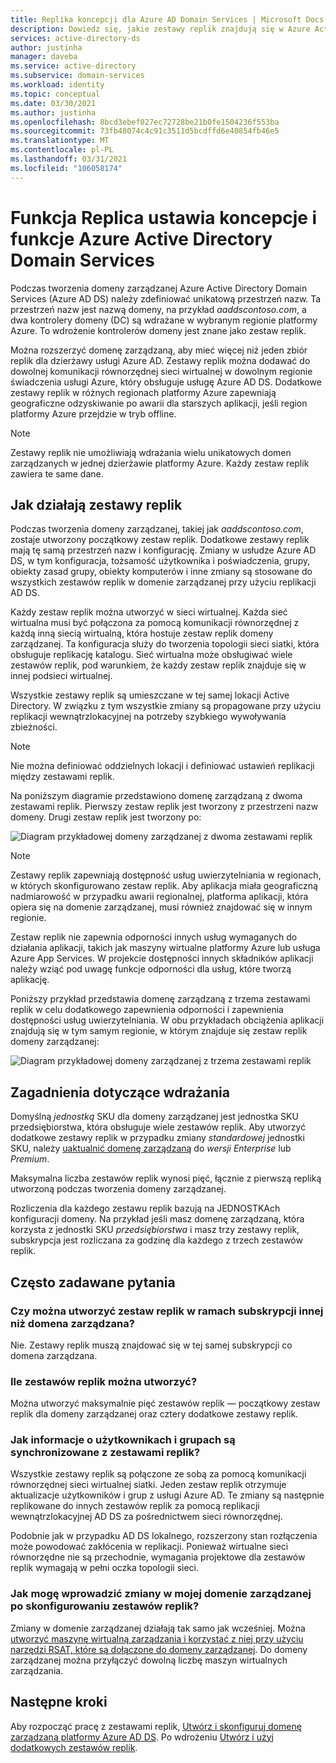 ```yaml
---
title: Replika koncepcji dla Azure AD Domain Services | Microsoft Docs
description: Dowiedz się, jakie zestawy replik znajdują się w Azure Active Directory Domain Services oraz jak zapewnia nadmiarowość dla aplikacji, które wymagają usług Identity Services.
services: active-directory-ds
author: justinha
manager: daveba
ms.service: active-directory
ms.subservice: domain-services
ms.workload: identity
ms.topic: conceptual
ms.date: 03/30/2021
ms.author: justinha
ms.openlocfilehash: 8bcd3ebef027ec72728be21b0fe1504236f553ba
ms.sourcegitcommit: 73fb48074c4c91c3511d5bcdffd6e40854fb46e5
ms.translationtype: MT
ms.contentlocale: pl-PL
ms.lasthandoff: 03/31/2021
ms.locfileid: "106058174"
---
```

# <a name="replica-sets-concepts-and-features-for-azure-active-directory-domain-services"></a>Funkcja Replica ustawia koncepcje i funkcje Azure Active Directory Domain Services

Podczas tworzenia domeny zarządzanej Azure Active Directory Domain Services (Azure AD DS) należy zdefiniować unikatową przestrzeń nazw. Ta przestrzeń nazw jest nazwą domeny, na przykład *aaddscontoso.com*, a dwa kontrolery domeny (DC) są wdrażane w wybranym regionie platformy Azure. To wdrożenie kontrolerów domeny jest znane jako zestaw replik.

Można rozszerzyć domenę zarządzaną, aby mieć więcej niż jeden zbiór replik dla dzierżawy usługi Azure AD. Zestawy replik można dodawać do dowolnej komunikacji równorzędnej sieci wirtualnej w dowolnym regionie świadczenia usługi Azure, który obsługuje usługę Azure AD DS. Dodatkowe zestawy replik w różnych regionach platformy Azure zapewniają geograficzne odzyskiwanie po awarii dla starszych aplikacji, jeśli region platformy Azure przejdzie w tryb offline.

> [!NOTE]
> Zestawy replik nie umożliwiają wdrażania wielu unikatowych domen zarządzanych w jednej dzierżawie platformy Azure. Każdy zestaw replik zawiera te same dane.

## <a name="how-replica-sets-work"></a>Jak działają zestawy replik

Podczas tworzenia domeny zarządzanej, takiej jak *aaddscontoso.com*, zostaje utworzony początkowy zestaw replik. Dodatkowe zestawy replik mają tę samą przestrzeń nazw i konfigurację. Zmiany w usłudze Azure AD DS, w tym konfiguracja, tożsamość użytkownika i poświadczenia, grupy, obiekty zasad grupy, obiekty komputerów i inne zmiany są stosowane do wszystkich zestawów replik w domenie zarządzanej przy użyciu replikacji AD DS.

Każdy zestaw replik można utworzyć w sieci wirtualnej. Każda sieć wirtualna musi być połączona za pomocą komunikacji równorzędnej z każdą inną siecią wirtualną, która hostuje zestaw replik domeny zarządzanej. Ta konfiguracja służy do tworzenia topologii sieci siatki, która obsługuje replikację katalogu. Sieć wirtualna może obsługiwać wiele zestawów replik, pod warunkiem, że każdy zestaw replik znajduje się w innej podsieci wirtualnej.

Wszystkie zestawy replik są umieszczane w tej samej lokacji Active Directory. W związku z tym wszystkie zmiany są propagowane przy użyciu replikacji wewnątrzlokacyjnej na potrzeby szybkiego wywoływania zbieżności.

> [!NOTE]
> Nie można definiować oddzielnych lokacji i definiować ustawień replikacji między zestawami replik.

Na poniższym diagramie przedstawiono domenę zarządzaną z dwoma zestawami replik. Pierwszy zestaw replik jest tworzony z przestrzeni nazw domeny. Drugi zestaw replik jest tworzony po:

![Diagram przykładowej domeny zarządzanej z dwoma zestawami replik](./media/concepts-replica-sets/two-replica-set-example.png)

> [!NOTE]
> Zestawy replik zapewniają dostępność usług uwierzytelniania w regionach, w których skonfigurowano zestaw replik. Aby aplikacja miała geograficzną nadmiarowość w przypadku awarii regionalnej, platforma aplikacji, która opiera się na domenie zarządzanej, musi również znajdować się w innym regionie.
>
> Zestaw replik nie zapewnia odporności innych usług wymaganych do działania aplikacji, takich jak maszyny wirtualne platformy Azure lub usługa Azure App Services. W projekcie dostępności innych składników aplikacji należy wziąć pod uwagę funkcje odporności dla usług, które tworzą aplikację.

Poniższy przykład przedstawia domenę zarządzaną z trzema zestawami replik w celu dodatkowego zapewnienia odporności i zapewnienia dostępności usług uwierzytelniania. W obu przykładach obciążenia aplikacji znajdują się w tym samym regionie, w którym znajduje się zestaw replik domeny zarządzanej:

![Diagram przykładowej domeny zarządzanej z trzema zestawami replik](./media/concepts-replica-sets/three-replica-set-example.png)

## <a name="deployment-considerations"></a>Zagadnienia dotyczące wdrażania

Domyślną *jednostką* SKU dla domeny zarządzanej jest jednostka SKU przedsiębiorstwa, która obsługuje wiele zestawów replik. Aby utworzyć dodatkowe zestawy replik w przypadku zmiany *standardowej* jednostki SKU, należy [uaktualnić domenę zarządzaną](change-sku.md) do *wersji Enterprise* lub *Premium*.

Maksymalna liczba zestawów replik wynosi pięć, łącznie z pierwszą repliką utworzoną podczas tworzenia domeny zarządzanej.

Rozliczenia dla każdego zestawu replik bazują na JEDNOSTKAch konfiguracji domeny. Na przykład jeśli masz domenę zarządzaną, która korzysta z jednostki SKU *przedsiębiorstwa* i masz trzy zestawy replik, subskrypcja jest rozliczana za godzinę dla każdego z trzech zestawów replik.

## <a name="frequently-asked-questions"></a>Często zadawane pytania

### <a name="can-i-create-a-replica-set-in-subscription-different-from-my-managed-domain"></a>Czy można utworzyć zestaw replik w ramach subskrypcji innej niż domena zarządzana?

Nie. Zestawy replik muszą znajdować się w tej samej subskrypcji co domena zarządzana.

### <a name="how-many-replica-sets-can-i-create"></a>Ile zestawów replik można utworzyć?

Można utworzyć maksymalnie pięć zestawów replik — początkowy zestaw replik dla domeny zarządzanej oraz cztery dodatkowe zestawy replik.

### <a name="how-does-user-and-group-information-get-synchronized-to-my-replica-sets"></a>Jak informacje o użytkownikach i grupach są synchronizowane z zestawami replik?

Wszystkie zestawy replik są połączone ze sobą za pomocą komunikacji równorzędnej sieci wirtualnej siatki. Jeden zestaw replik otrzymuje aktualizacje użytkowników i grup z usługi Azure AD. Te zmiany są następnie replikowane do innych zestawów replik za pomocą replikacji wewnątrzlokacyjnej AD DS za pośrednictwem sieci równorzędnej.

Podobnie jak w przypadku AD DS lokalnego, rozszerzony stan rozłączenia może powodować zakłócenia w replikacji. Ponieważ wirtualne sieci równorzędne nie są przechodnie, wymagania projektowe dla zestawów replik wymagają w pełni oczka topologii sieci.

### <a name="how-do-i-make-changes-in-my-managed-domain-after-i-have-replica-sets"></a>Jak mogę wprowadzić zmiany w mojej domenie zarządzanej po skonfigurowaniu zestawów replik?

Zmiany w domenie zarządzanej działają tak samo jak wcześniej. Można [utworzyć maszynę wirtualną zarządzania i korzystać z niej przy użyciu narzędzi RSAT, które są dołączone do domeny zarządzanej](tutorial-create-management-vm.md). Do domeny zarządzanej można przyłączyć dowolną liczbę maszyn wirtualnych zarządzania.

## <a name="next-steps"></a>Następne kroki

Aby rozpocząć pracę z zestawami replik, [Utwórz i skonfiguruj domenę zarządzaną platformy Azure AD DS][tutorial-create-advanced]. Po wdrożeniu [Utwórz i użyj dodatkowych zestawów replik][create-replica-set].

<!-- LINKS - INTERNAL -->
[tutorial-create-advanced]: tutorial-create-instance-advanced.md
[create-replica-set]: tutorial-create-replica-set.md
